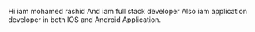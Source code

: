 Hi iam mohamed rashid 
And iam full stack developer 
Also iam application developer in both IOS and Android 
Application.
<!---
Mohamed-RShafi/Mohamed-RShafi is a ✨ special ✨ repository because its `README.md` (this file) appears on your GitHub profile.
You can click the Preview link to take a look at your changes.
--->
